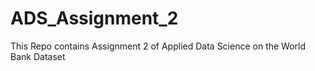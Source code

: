 # ADS_Assignment_2
This Repo contains Assignment 2 of Applied Data Science on the World Bank Dataset
